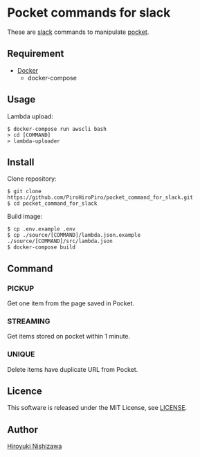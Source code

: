 # Pocket commands for slack

These are [slack](https://slack.com/) commands to manipulate [pocket](https://getpocket.com/).

## Requirement

- [Docker](https://www.docker.com/)
  - docker-compose

## Usage

Lambda upload:

```console
$ docker-compose run awscli bash
> cd [COMMAND]
> lambda-uploader
```

## Install

Clone repository:

```console
$ git clone https://github.com/PiroHiroPiro/pocket_command_for_slack.git
$ cd pocket_command_for_slack
```

Build image:

```console
$ cp .env.example .env
$ cp ./source/[COMMAND]/lambda.json.example ./source/[COMMAND]/src/lambda.json
$ docker-compose build
```

## Command

### PICKUP

Get one item from the page saved in Pocket.

### STREAMING

Get items stored on pocket within 1 minute.

### UNIQUE

Delete items have duplicate URL from Pocket.

## Licence

This software is released under the MIT License, see [LICENSE](https://github.com/PiroHiroPiro/pocket_command_for_slack/blob/master/LICENSE).

## Author

[Hiroyuki Nishizawa](https://github.com/PiroHiroPiro)
